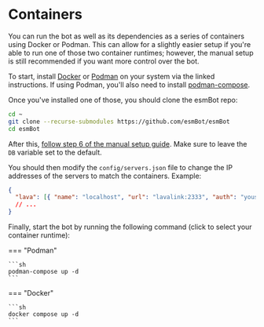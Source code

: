 # Containers

You can run the bot as well as its dependencies as a series of containers using Docker or Podman. This can allow for a slightly easier setup if you're able to run one of those two container runtimes; however, the manual setup is still recommended if you want more control over the bot.

To start, install [Docker](https://docs.docker.com/engine/install/#server) or [Podman](https://podman.io/docs/installation) on your system via the linked instructions. If using Podman, you'll also need to install [podman-compose](https://github.com/containers/podman-compose/blob/main/README.md#installation).

Once you've installed one of those, you should clone the esmBot repo:

```sh
cd ~
git clone --recurse-submodules https://github.com/esmBot/esmBot
cd esmBot
```

After this, [follow step 6 of the manual setup guide](https://docs.esmbot.net/setup/#6-configure-the-bot). Make sure to leave the `DB` variable set to the default.

You should then modify the `config/servers.json` file to change the IP addresses of the servers to match the containers. Example:

```json
{
  "lava": [{ "name": "localhost", "url": "lavalink:2333", "auth": "youshallnotpass" }],
  // ...
}
```

Finally, start the bot by running the following command (click to select your container runtime):

=== "Podman"

    ```sh
    podman-compose up -d
    ```

=== "Docker"

    ```sh
    docker compose up -d
    ```
